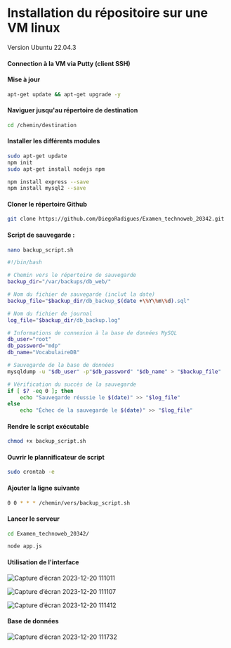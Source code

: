 # Installation du répositoire sur une VM linux
Version Ubuntu 22.04.3
#### **Connection à la VM via Putty (client SSH)**


#### **Mise à jour**
```bash
apt-get update && apt-get upgrade -y
```

#### **Naviguer jusqu'au répertoire de destination**
```bash
cd /chemin/destination
```

#### **Installer les différents modules**
```bash
sudo apt-get update
npm init
sudo apt-get install nodejs npm
```
```bash
npm install express --save
npm install mysql2 --save
```




#### **Cloner le répertoire Github**
```bash
git clone https://github.com/DiegoRadigues/Examen_technoweb_20342.git
```


#### **Script de sauvegarde :**
```bash
nano backup_script.sh
```

```bash
#!/bin/bash

# Chemin vers le répertoire de sauvegarde
backup_dir="/var/backups/db_web/"

# Nom du fichier de sauvegarde (inclut la date)
backup_file="$backup_dir/db_backup_$(date +\%Y\%m\%d).sql"

# Nom du fichier de journal
log_file="$backup_dir/db_backup.log"

# Informations de connexion à la base de données MySQL
db_user="root"
db_password="mdp"
db_name="VocabulaireDB"

# Sauvegarde de la base de données
mysqldump -u "$db_user" -p"$db_password" "$db_name" > "$backup_file"

# Vérification du succès de la sauvegarde
if [ $? -eq 0 ]; then
    echo "Sauvegarde réussie le $(date)" >> "$log_file"
else
    echo "Échec de la sauvegarde le $(date)" >> "$log_file"

```

#### **Rendre le script exécutable**
```bash
chmod +x backup_script.sh
```

#### **Ouvrir le plannificateur de script**
```bash
sudo crontab -e
```

#### **Ajouter la ligne suivante**
```bash
0 0 * * * /chemin/vers/backup_script.sh
```

#### **Lancer le serveur**
```bash
cd Examen_technoweb_20342/
```
```bash
node app.js
```


#### **Utilisation de l'interface**

![Capture d’écran 2023-12-20 111011](https://github.com/DiegoRadigues/Examen_technoweb_20342/assets/99732004/ad93a4a9-77b4-475b-8741-f4fdb176e79e)

![Capture d’écran 2023-12-20 111107](https://github.com/DiegoRadigues/Examen_technoweb_20342/assets/99732004/4c926a59-ff9b-493a-b4a6-505d8af2da97)

![Capture d’écran 2023-12-20 111412](https://github.com/DiegoRadigues/Examen_technoweb_20342/assets/99732004/7d224ac9-17c3-4719-9e00-128ad4bb4ff2)

#### **Base de données**

![Capture d’écran 2023-12-20 111732](https://github.com/DiegoRadigues/Examen_technoweb_20342/assets/99732004/015aa3c2-3f2a-4813-8bed-9dd4fe4a4dc1)



